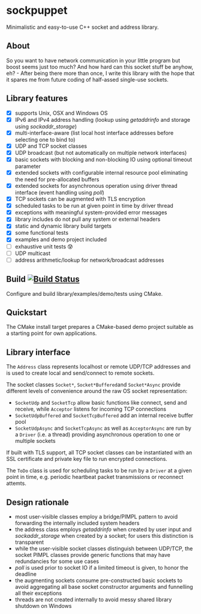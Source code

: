 # sockpuppet
Minimalistic and easy-to-use C++ socket and address library.

## About
So you want to have network communication in your little program but boost seems just too much? And how hard can this socket stuff be anyhow, eh? - After being there more than once, I write this library with the hope that it spares me from future coding of half-assed single-use sockets.

## Library features
- [x] supports Unix, OSX and Windows OS
- [x] IPv6 and IPv4 address handling (lookup using *getaddrinfo* and storage using *sockaddr_storage*)
- [x] multi-interface-aware (list local host interface addresses before selecting one to bind to)
- [x] UDP and TCP socket classes
- [x] UDP broadcast (but not automatically on multiple network interfaces)
- [x] basic sockets with blocking and non-blocking IO using optional timeout parameter
- [x] extended sockets with configurable internal resource pool eliminating the need for pre-allocated buffers
- [x] extended sockets for asynchronous operation using driver thread interface (event handling using *poll*)
- [x] TCP sockets can be augmented with TLS encryption
- [x] scheduled tasks to be run at given point in time by driver thread
- [x] exceptions with meaningful system-provided error messages
- [x] library includes do not pull any system or external headers
- [x] static and dynamic library build targets
- [x] some functional tests
- [x] examples and demo project included
- [ ] exhaustive unit tests :cold_sweat:
- [ ] UDP multicast
- [ ] address arithmetic/lookup for network/broadcast addresses

## Build [![Build Status](https://travis-ci.com/mporsch/sockpuppet.svg?branch=master)](https://travis-ci.com/mporsch/sockpuppet)
Configure and build library/examples/demo/tests using CMake.

## Quickstart
The CMake install target prepares a CMake-based demo project suitable as a starting point for own applications.

## Library interface
The `Address` class represents localhost or remote UDP/TCP addresses and is used to create local and send/connect to remote sockets.

The socket classes `Socket*`, `Socket*Buffered`and `Socket*Async` provide different levels of convenience around the raw OS socket representation:
* `SocketUdp` and `SocketTcp` allow basic functions like connect, send and receive, while `Acceptor` listens for incoming TCP connections
* `SocketUdpBuffered` and `SocketTcpBuffered` add an internal receive buffer pool
* `SocketUdpAsync` and `SocketTcpAsync` as well as `AcceptorAsync` are run by a `Driver` (i.e. a thread) providing asynchronous operation to one or multiple sockets

If built with TLS support, all TCP socket classes can be instantiated with an SSL certificate and private key file to run encrypted connections.

The `ToDo` class is used for scheduling tasks to be run by a `Driver` at a given point in time, e.g. periodic heartbeat packet transmissions or reconnect attemts.

## Design rationale
* most user-visible classes employ a bridge/PIMPL pattern to avoid forwarding the internally included system headers
* the address class employs *getaddrinfo* when created by user input and *sockaddr_storage* when created by a socket; for users this distinction is transparent
* while the user-visible socket classes distinguish between UDP/TCP, the socket PIMPL classes provide generic functions that may have redundancies for some use cases
* *poll* is used prior to socket IO if a limited timeout is given, to honor the deadline
* the augmenting sockets consume pre-constructed basic sockets to avoid aggregating all base socket constructor arguments and funnelling all their exceptions
* threads are not created internally to avoid messy shared library shutdown on Windows
